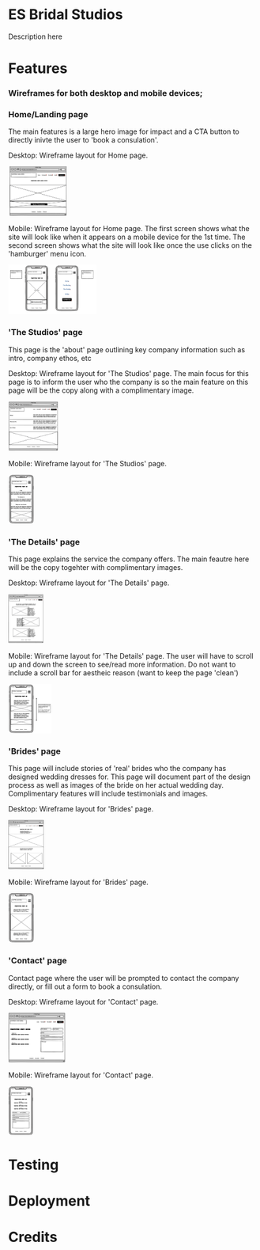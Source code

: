 # ES Bridal Studios 

Description here 

# Features

### Wireframes for both desktop and mobile devices;

### Home/Landing page 

The main features is a large hero image for impact and a CTA button to directly inivte the user to 'book a consulation'. 

Desktop: Wireframe layout for Home page.

<img src="assets/images/home-page-desktop.png" height="100">

Mobile: Wireframe layout for Home page. The first screen shows what the site will look like when it appears on a mobile device for the 1st time. The second screen shows what the site will look like once the use clicks on the 'hamburger' menu icon.

<img src="assets/images/home-page-mobile.png" height="100">

### 'The Studios' page 

This page is the 'about' page outlining key company information such as intro, company ethos, etc

Desktop: Wireframe layout for 'The Studios' page. The main focus for this page is to inform the user who the company is so the main feature on this page will be the copy along with a complimentary image. 

<img src="assets/images/the-studios-desktop.png" height="100">

Mobile: Wireframe layout for 'The Studios' page.

<img src="assets/images/the-studios-mobile.png" height="100">

### 'The Details' page 

This page explains the service the company offers. The main feautre here will be the copy togehter with complimentary images. 

Desktop: Wireframe layout for 'The Details' page.

<img src="assets/images/the-details-desktop.png" height="100">

Mobile: Wireframe layout for 'The Details' page. The user will have to scroll up and down the screen to see/read more information.  Do not want to include a scroll bar for aestheic reason (want to keep the page 'clean')

<img src="assets/images/the-details-mobile.png" height="100">

### 'Brides' page 

This page will include stories of 'real' brides who the company has designed wedding dresses for. This page will document part of the design process as well as images of the bride on her actual wedding day. Complimentary features will include testimonials and images. 

Desktop: Wireframe layout for 'Brides' page.

<img src="assets/images/brides-desktop.png" height="100">

Mobile: Wireframe layout for 'Brides' page.

<img src="assets/images/brides-mobile.png" height="100">

### 'Contact' page 

Contact page where the user will be prompted to contact the company directly, or fill out a form to book a consulation. 

Desktop: Wireframe layout for 'Contact' page.

<img src="assets/images/contact-desktop.png" height="100">

Mobile: Wireframe layout for 'Contact' page.

<img src="assets/images/contact-mobile.png" height="100">

# Testing 

# Deployment 

# Credits 
